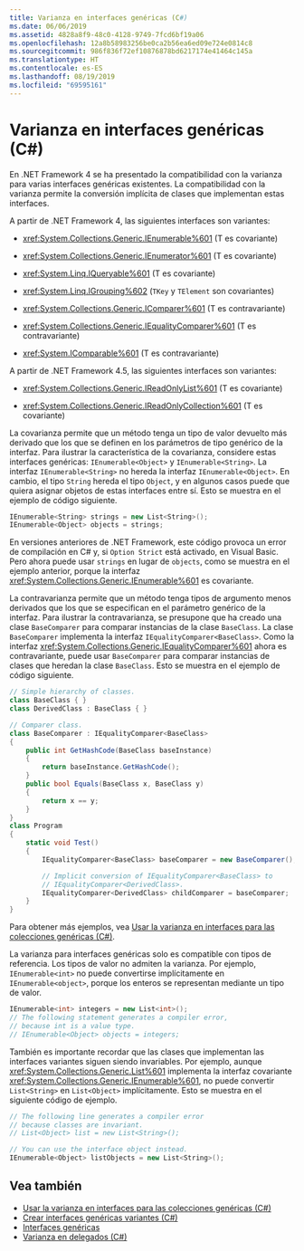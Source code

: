 ```yaml
---
title: Varianza en interfaces genéricas (C#)
ms.date: 06/06/2019
ms.assetid: 4828a8f9-48c0-4128-9749-7fcd6bf19a06
ms.openlocfilehash: 12a8b58983256be0ca2b56ea6ed09e724e0814c8
ms.sourcegitcommit: 986f836f72ef10876878bd6217174e41464c145a
ms.translationtype: HT
ms.contentlocale: es-ES
ms.lasthandoff: 08/19/2019
ms.locfileid: "69595161"
---
```

# <a name="variance-in-generic-interfaces-c"></a>Varianza en interfaces genéricas (C#)

En .NET Framework 4 se ha presentado la compatibilidad con la varianza para varias interfaces genéricas existentes. La compatibilidad con la varianza permite la conversión implícita de clases que implementan estas interfaces. 

A partir de .NET Framework 4, las siguientes interfaces son variantes:

- <xref:System.Collections.Generic.IEnumerable%601> (T es covariante)

- <xref:System.Collections.Generic.IEnumerator%601> (T es covariante)

- <xref:System.Linq.IQueryable%601> (T es covariante)

- <xref:System.Linq.IGrouping%602> (`TKey` y `TElement` son covariantes)

- <xref:System.Collections.Generic.IComparer%601> (T es contravariante)

- <xref:System.Collections.Generic.IEqualityComparer%601> (T es contravariante)

- <xref:System.IComparable%601> (T es contravariante)

A partir de .NET Framework 4.5, las siguientes interfaces son variantes:

- <xref:System.Collections.Generic.IReadOnlyList%601> (T es covariante)

- <xref:System.Collections.Generic.IReadOnlyCollection%601> (T es covariante)

La covarianza permite que un método tenga un tipo de valor devuelto más derivado que los que se definen en los parámetros de tipo genérico de la interfaz. Para ilustrar la característica de la covarianza, considere estas interfaces genéricas: `IEnumerable<Object>` y `IEnumerable<String>`. La interfaz `IEnumerable<String>` no hereda la interfaz `IEnumerable<Object>`. En cambio, el tipo `String` hereda el tipo `Object`, y en algunos casos puede que quiera asignar objetos de estas interfaces entre sí. Esto se muestra en el ejemplo de código siguiente.

```csharp
IEnumerable<String> strings = new List<String>();
IEnumerable<Object> objects = strings;
```

En versiones anteriores de .NET Framework, este código provoca un error de compilación en C# y, si `Option Strict` está activado, en Visual Basic. Pero ahora puede usar `strings` en lugar de `objects`, como se muestra en el ejemplo anterior, porque la interfaz <xref:System.Collections.Generic.IEnumerable%601> es covariante.

La contravarianza permite que un método tenga tipos de argumento menos derivados que los que se especifican en el parámetro genérico de la interfaz. Para ilustrar la contravarianza, se presupone que ha creado una clase `BaseComparer` para comparar instancias de la clase `BaseClass`. La clase `BaseComparer` implementa la interfaz `IEqualityComparer<BaseClass>`. Como la interfaz <xref:System.Collections.Generic.IEqualityComparer%601> ahora es contravariante, puede usar `BaseComparer` para comparar instancias de clases que heredan la clase `BaseClass`. Esto se muestra en el ejemplo de código siguiente.

```csharp
// Simple hierarchy of classes.
class BaseClass { }
class DerivedClass : BaseClass { }

// Comparer class.
class BaseComparer : IEqualityComparer<BaseClass>
{
    public int GetHashCode(BaseClass baseInstance)
    {
        return baseInstance.GetHashCode();
    }
    public bool Equals(BaseClass x, BaseClass y)
    {
        return x == y;
    }
}
class Program
{
    static void Test()
    {
        IEqualityComparer<BaseClass> baseComparer = new BaseComparer();

        // Implicit conversion of IEqualityComparer<BaseClass> to
        // IEqualityComparer<DerivedClass>.
        IEqualityComparer<DerivedClass> childComparer = baseComparer;
    }
}
```

Para obtener más ejemplos, vea [Usar la varianza en interfaces para las colecciones genéricas (C#)](./using-variance-in-interfaces-for-generic-collections.md).

La varianza para interfaces genéricas solo es compatible con tipos de referencia. Los tipos de valor no admiten la varianza. Por ejemplo, `IEnumerable<int>` no puede convertirse implícitamente en `IEnumerable<object>`, porque los enteros se representan mediante un tipo de valor.

```csharp
IEnumerable<int> integers = new List<int>();
// The following statement generates a compiler error,
// because int is a value type.
// IEnumerable<Object> objects = integers;
```

También es importante recordar que las clases que implementan las interfaces variantes siguen siendo invariables. Por ejemplo, aunque <xref:System.Collections.Generic.List%601> implementa la interfaz covariante <xref:System.Collections.Generic.IEnumerable%601>, no puede convertir `List<String>` en `List<Object>` implícitamente. Esto se muestra en el siguiente código de ejemplo.

```csharp
// The following line generates a compiler error
// because classes are invariant.
// List<Object> list = new List<String>();

// You can use the interface object instead.
IEnumerable<Object> listObjects = new List<String>();
```

## <a name="see-also"></a>Vea también

- [Usar la varianza en interfaces para las colecciones genéricas (C#)](./using-variance-in-interfaces-for-generic-collections.md)
- [Crear interfaces genéricas variantes (C#)](./creating-variant-generic-interfaces.md)
- [Interfaces genéricas](../../../../standard/generics/interfaces.md)
- [Varianza en delegados (C#)](./variance-in-delegates.md)
